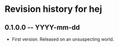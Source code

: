 # Revision history for hej

## 0.1.0.0  -- YYYY-mm-dd

* First version. Released on an unsuspecting world.
